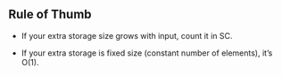 ## Rule of Thumb

- If your extra storage size grows with input, count it in SC.

- If your extra storage is fixed size (constant number of elements), it’s O(1).
